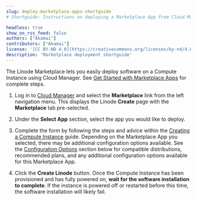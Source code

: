```yaml
---
slug: deploy-marketplace-apps-shortguide
# Shortguide: Instructions on deploying a Marketplace App from Cloud Manager

headless: true
show_on_rss_feed: false
authors: ["Akamai"]
contributors: ["Akamai"]
license: '[CC BY-ND 4.0](https://creativecommons.org/licenses/by-nd/4.0)'
description: 'Marketplace deployment shortguide'
---
```


The Linode Marketplace lets you easily deploy software on a Compute Instance using Cloud Manager. See [Get Started with Marketplace Apps](/docs/marketplace-docs/get-started/) for complete steps.

1. Log in to [Cloud Manager](https://cloud.linode.com) and select the **Marketplace** link from the left navigation menu. This displays the Linode **Create** page with the **Marketplace** tab pre-selected.

1. Under the **Select App** section, select the app you would like to deploy.

1. Complete the form by following the steps and advice within the [Creating a Compute Instance](/docs/products/compute/compute-instances/guides/create/) guide. Depending on the Marketplace App you selected, there may be additional configuration options available. See the [Configuration Options](#configuration-options) section below for compatible distributions, recommended plans, and any additional configuration options available for this Marketplace App.

1. Click the **Create Linode** button. Once the Compute Instance has been provisioned and has fully powered on, **wait for the software installation to complete**. If the instance is powered off or restarted before this time, the software installation will likely fail.